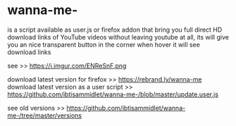 # wanna-me-
is a script available as user.js or firefox addon that bring you full direct HD download links of YouTube videos without leaving youtube at all, its will give you an nice transparent button in the corner when hover it will see download links

see >> https://i.imgur.com/ENReSnF.png

download latest version for firefox >> https://rebrand.ly/wanna-me
download latest version as a user script >> https://github.com/ibtisammidlet/wanna-me-/blob/master/update.user.js



see old versions >> https://github.com/ibtisammidlet/wanna-me-/tree/master/versions
